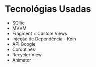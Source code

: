 
Tecnológias Usadas
=================
   * SQlite
   * MVVM
   * Fragment + Custom Views
   * Injeção de Dependência - Koin
   * API Google
   * Coroutines
   * Recycler View
   * Animator

